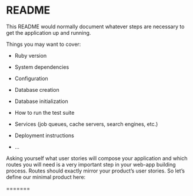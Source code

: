 # README

This README would normally document whatever steps are necessary to get the
application up and running.

Things you may want to cover:

* Ruby version

* System dependencies

* Configuration

* Database creation

* Database initialization

* How to run the test suite

* Services (job queues, cache servers, search engines, etc.)

* Deployment instructions

* ...

Asking yourself what user stories will compose your application and which routes you will need is a very important step in your web-app building process. Routes should exactly mirror your product’s user stories. So let’s define our minimal product here:

<!-- A visitor can see the list of all restaurants.
GET "restaurants" -->

<!-- A visitor can add a new restaurant, and be redirected to the show view of that new restaurant.
GET "restaurants/new"
POST "restaurants" -->
=======
<!-- A visitor can see the details of a restaurant, with all the reviews related to the restaurant.
GET "restaurants/38"

A visitor can add a new review to a restaurant
GET "restaurants/38/reviews/new"
POST "restaurants/38/reviews"
And that’s it! -->
